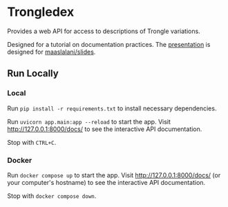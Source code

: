 # Trongledex

Provides a web API for access to descriptions of Trongle variations.

Designed for a tutorial on documentation practices.
The [presentation](./documentation-presentation.md) is designed for [maaslalani/slides](https://github.com/maaslalani/slides).


## Run Locally

### Local

Run `pip install -r requirements.txt` to install necessary dependencies.

Run `uvicorn app.main:app --reload` to start the app.
Visit <http://127.0.0.1:8000/docs/> to see the interactive API documentation.

Stop with `CTRL+C`.


### Docker

Run `docker compose up` to start the app.
Visit <http://127.0.0.1:8000/docs/> (or your computer's hostname) to see the interactive API documentation.

Stop with `docker compose down`.
